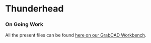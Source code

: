 # Thunderhead

### On Going Work

All the present files can be found [here on our GrabCAD Workbench](https://workbench.grabcad.com/workbench/projects/gcvN9Xsi01SW-lFGhJRj_-4vqndCMFAaoUt_-UQBdidnVn#/space/gc8b8c582LagITdwrMEId6wysTlJX_nukUvWoRwEQ_1f4U).
